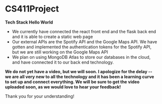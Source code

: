 # CS411Project

**Tech Stack Hello World**
- We currently have connected the react front end and the flask back end and it is able to create a static web page
- Our external APIs are the Spotify API and the Google Maps API. We have gotten and implemented the authentication tokens for the Spotify API, but we are still working on the Google Maps API
- We plan on using MongoDB Atlas to store our databases in the cloud, and have connected it to our back end technology.

**We do not yet have a video, but we will soon. I apologize for the delay -- we are all very new to all the technology and it has been a learning curve to set up and connect everything. We will be sure to get the video uploaded soon, as we would love to hear your feedback!**

Thank you for your understanding! 
